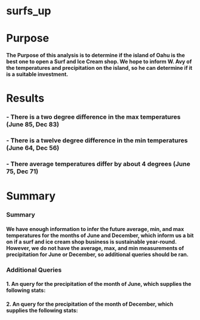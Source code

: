 # surfs_up
# Purpose
#### The Purpose of this analysis is to determine if the island of Oahu is the best one to open a Surf and Ice Cream shop. We hope to inform W. Avy of the temperatures and precipitation on the island, so he can determine if it is a suitable investment.
# Results
### - There is a two degree difference in the max temperatures (June 85, Dec 83)
### - There is a twelve degree difference in the min temperatures (June 64, Dec 56)
### - There average temperatures differ by about 4 degrees (June 75, Dec 71)
 
# Summary
### Summary
#### We have enough information to infer the future average, min, and max temperatures for the months of June and December, which inform us a bit on if a surf and ice cream shop business is sustainable year-round. However, we do not have the average, max, and min measurements of precipitation for June or December, so additional queries should be ran.
### Additional Queries
#### 1. An query for the precipitation of the month of June, which supplies the following stats:  

#### 2. An query for the precipitation of the month of December, which supplies the following stats:
